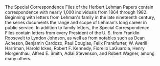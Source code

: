 The Special Correspondence Files of the Herbert Lehman Papers contain correspondence with nearly 1,000 individuals from 1864 through 1982. Beginning with letters from Lehman's family in the late nineteenth century, the series documents the range and scope of Lehman's long career in public service. In addition to family letters, the Special Correspondence Files contain letters from every President of the U. S. from Franklin Roosevelt to Lyndon Johnson, as well as from notables such as Dean Acheson, Benjamin Cardozo, Paul Douglas, Felix Frankfurter, W. Averill Harriman, Harold Ickes, Robert F. Kennedy, Fiorello LaGuardia, Henry Morgenthau, Alfred E. Smith, Adlai Stevenson, and Robert Wagner, among many others.